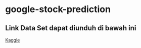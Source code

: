 # google-stock-prediction

## Link Data Set dapat diunduh di bawah ini
[Kaggle](https://www.kaggle.com/medharawat/google-stock-price?select=Google_Stock_Price_Test.csv)
